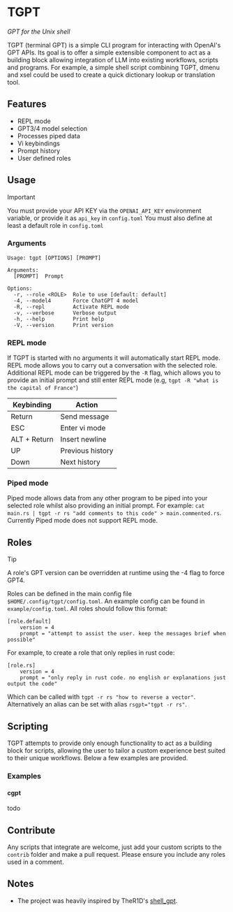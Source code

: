 # TGPT
*GPT for the Unix shell*

TGPT (terminal GPT) is a simple CLI program for interacting with OpenAI's GPT APIs. Its goal is to offer a simple extensible component to act as a building block allowing integration of LLM into existing workflows, scripts and programs. For example, a simple shell script combining TGPT, dmenu and xsel could be used to create a quick dictionary lookup or translation tool.

## Features
* REPL mode
* GPT3/4 model selection
* Processes piped data
* Vi keybindings
* Prompt history
* User defined roles

## Usage
> [!IMPORTANT]
> You must provide your API KEY via the `OPENAI_API_KEY` environment variable, or provide it as `api_key` in `config.toml` You must also define at least a default role in `config.toml`

### Arguments
```
Usage: tgpt [OPTIONS] [PROMPT]

Arguments:
  [PROMPT]  Prompt

Options:
  -r, --role <ROLE>  Role to use [default: default]
  -4, --model4       Force ChatGPT 4 model
  -R, --repl         Activate REPL mode
  -v, --verbose      Verbose output
  -h, --help         Print help
  -V, --version      Print version
```

### REPL mode
If TGPT is started with no arguments it will automatically start REPL mode. REPL mode allows you to carry out a conversation with the selected role. Additional REPL mode can be triggered by the `-R` flag, which allows you to provide an initial prompt and still enter REPL mode (e.g, `tgpt -R "what is the capital of France"`)

| Keybinding   | Action           |
| ------------ | ---------------- |
| Return       | Send message     |
| ESC          | Enter vi mode    |
| ALT + Return | Insert newline   |
| UP           | Previous history |
| Down         | Next history     |

### Piped mode
Piped mode allows data from any other program to be piped into your selected role whilst also providing an initial prompt. For example: `cat main.rs | tgpt -r rs "add comments to this code" > main.commented.rs`. Currently Piped mode does not support REPL mode. 

## Roles
> [!TIP]
> A role's GPT version can be overridden at runtime using the -4 flag to force GPT4.

Roles can be defined in the main config file `$HOME/.config/tgpt/config.toml`. An example config can be found in `example/config.toml`. All roles should follow this format:

```
[role.default]
    version = 4
    prompt = "attempt to assist the user. keep the messages brief when possible"
```
For example, to create a role that only replies in rust code:

```
[role.rs]
    version = 4
    prompt = "only reply in rust code. no english or explanations just output the code"
```
Which can be called with `tgpt -r rs "how to reverse a vector"`. Alternatively an alias can be set with alias `rsgpt="tgpt -r rs"`.

## Scripting
TGPT attempts to provide only enough functionality to act as a building block for scripts, allowing the user to tailor a custom experience best suited to their unique workflows. Below a few examples are provided.
### Examples
#### cgpt
todo

## Contribute
Any scripts that integrate are welcome, just add your custom scripts to the `contrib` folder and make a pull request. Please ensure you include any roles used in a comment.

## Notes
* The project was heavily inspired by TheR1D's [shell_gpt](https://github.com/TheR1D/shell_gpt).
